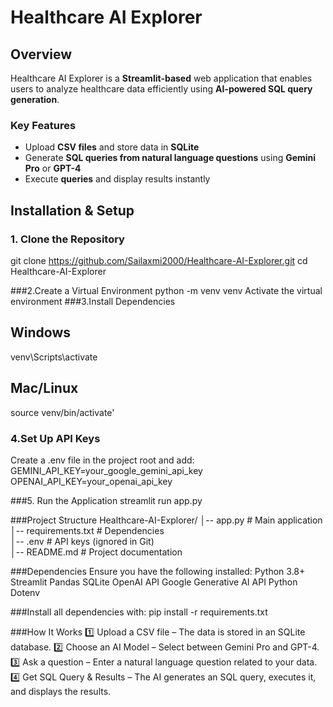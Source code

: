 # Healthcare AI Explorer  

## Overview  
Healthcare AI Explorer is a **Streamlit-based** web application that enables users to analyze healthcare data efficiently using **AI-powered SQL query generation**.  

### Key Features  
- Upload **CSV files** and store data in **SQLite**  
- Generate **SQL queries from natural language questions** using **Gemini Pro** or **GPT-4**  
- Execute **queries** and display results instantly  

## Installation & Setup  

### 1. Clone the Repository  

git clone https://github.com/Sailaxmi2000/Healthcare-AI-Explorer.git
cd Healthcare-AI-Explorer


###2.Create a Virtual Environment 
python -m venv venv
Activate the virtual environment
###3.Install Dependencies

## Windows
venv\Scripts\activate

## Mac/Linux
source venv/bin/activate'

### 4.Set Up API Keys

Create a .env file in the project root and add:
GEMINI_API_KEY=your_google_gemini_api_key
OPENAI_API_KEY=your_openai_api_key

###5. Run the Application
streamlit run app.py

###Project Structure
Healthcare-AI-Explorer/
│-- app.py              # Main application  
│-- requirements.txt    # Dependencies  
│-- .env                # API keys (ignored in Git)  
│-- README.md           # Project documentation

###Dependencies
Ensure you have the following installed:
Python 3.8+
Streamlit
Pandas
SQLite
OpenAI API
Google Generative AI API
Python Dotenv

###Install all dependencies with:
pip install -r requirements.txt

###How It Works
1️⃣ Upload a CSV file – The data is stored in an SQLite database.
2️⃣ Choose an AI Model – Select between Gemini Pro and GPT-4.
3️⃣ Ask a question – Enter a natural language question related to your data.
4️⃣ Get SQL Query & Results – The AI generates an SQL query, executes it, and displays the results.


